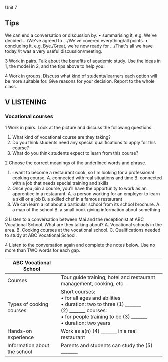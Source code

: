 Unit 7

## Tips

We can end a conversation or discussion by:
• summarising it, e.g. We've decided .../We've agreed to .../We've covered everything/all points.
• concluding it, e.g. Bye./Great, we're now ready for .../That's all we have today./It was a very useful discussion/meeting.

3 Work in pairs. Talk about the benefits of academic study. Use the ideas in 1, the model in 2, and the tips above to help you.

4 Work in groups. Discuss what kind of students/learners each option will be more suitable for. Give reasons for your decision. Report to the whole class.

## V LISTENING

### Vocational courses

1 Work in pairs. Look at the picture and discuss the following questions.
1. What kind of vocational course are they taking?
2. Do you think students need any special qualifications to apply for this course?
3. What do you think students expect to learn from this course?

2 Choose the correct meanings of the underlined words and phrase.
1. I want to become a restaurant cook, so I'm looking for a professional cooking course.
   A. connected with real situations and time
   B. connected with a job that needs special training and skills
2. Once you join a course, you'll have the opportunity to work as an apprentice in a restaurant.
   A. a person working for an employer to learn a skill or a job
   B. a skilled chef in a famous restaurant
3. We can learn a lot about a particular school from its school brochure.
   A. a map of the school
   B. a small book giving information about something

3 Listen to a conversation between Mai and the receptionist at ABC Vocational School. What are they talking about?
A. Vocational schools in the area.
B. Cooking courses at the vocational school.
C. Qualifications needed to study at ABC Vocational School.

4 Listen to the conversation again and complete the notes below. Use no more than TWO words for each gap.

| ABC Vocational School | |
|------------------------|---|
| Courses | Tour guide training, hotel and restaurant management, cooking, etc. |
| Types of cooking courses | Short courses: <br>• for all ages and abilities <br>• duration: two to three (1) _______ <br>(2) _______ courses: <br>• for people training to be (3) _______ <br>• duration: two years |
| Hands-on experience | Work as a(n) (4) _______ in a real restaurant |
| Information about the school | Parents and students can study the (5) _______. |